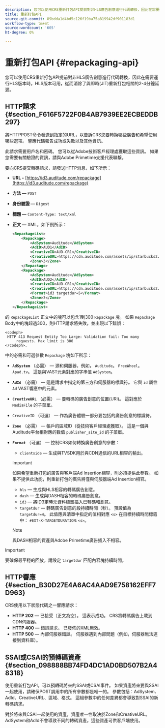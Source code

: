 ```yaml
---
description: 您可以使用CRS重新打包API提前對非HLS廣告創意進行代碼轉換，因此在需要運行HLS版本時，HLS版本可用，從而消除了與即時(JIT)重新打包相關的2-4分鐘延遲。
title: 重新打包API
source-git-commit: 89bdda1d4bd5c126f19ba75a819942df901183d1
workflow-type: tm+mt
source-wordcount: '605'
ht-degree: 0%

---
```



# 重新打包API {#repackaging-api}

您可以使用CRS重新打包API提前對非HLS廣告創意進行代碼轉換，因此在需要運行HLS版本時，HLS版本可用，從而消除了與即時(JIT)重新打包相關的2-4分鐘延遲。

## HTTP請求 {#section_F616F5722F0B4AB7939EE2ECBEDDB297}

將HTTPPOST命令發送到指定的URL，以告訴CRS您要轉換哪些廣告和希望使用哪些選項。 響應代碼報告成功或失敗以及其他資訊。

此請求需要用戶名和密碼。 您可以從Adobe技術客戶經理處獲取這些資訊。 如果您需要有關驗證的資訊，請與Adobe Primetime支援代表聯繫。

要向CRS提交轉碼請求，請發送HTTP消息，如下所示：

* **URL -** [https://id3.auditude.com/repackage](https://id3.auditude.com/repackage)

* **方法 —** `POST`

* **身份驗證 —** `Digest`

* **標題 —** `Content-Type: text/xml`

* **正文 —** XML，如下例所示：

   ```xml
   <RepackageList>
       <Repackage>
           <AdSystem>Auditude</AdSystem>
           <AdID>AUD1</AdID>
           <CreativeID>AUD-CR1</CreativeID>
           <CreativeURL>https://cdn.auditude.com/assets/ip/starbucks2.mp4</CreativeURL>
           <Zone>3</Zone>
       </Repackage>
       <Repackage>
           <AdSystem>Auditude</AdSystem>
           <AdID>AUD2</AdID>
           <CreativeID>AUD-CR1</CreativeID>
           <CreativeURL>https://cdn.auditude.com/assets/ip/starbucks2.mp4</CreativeURL>
           <Format>id3 targetdur=5</Format>
           <Zone>3</Zone>
       </Repackage>
   </RepackageList>
   ```

的 `RepackageList` 正文中的塊可以包含1到300 `Repackage` 塊。 如果 `Repackage` Body中的塊超過300，則HTTP請求將失敗，並出現以下錯誤：

```
<codeph>
 HTTP 413 Request Entity Too Large: Validation fail: Too many
     requests. Max limit is 300
</codeph>.
```


中的必需和可選參數 `Repackage` 塊如下所示：

* **`AdSystem`** （必需） — 源和伺服器，例如， `Auditude`。 `FreeWheel`。 `Apad.tv`。 這是與VAST元素對應的字串值 `AdSystem`。

* **`AdId`** （必需） — 這是請求中指定的第三方和伺服器的標識符。 它與 `id` 屬性 `Ad` VAST響應中的元素。

* **`CreativeURL`** （必需） — 要轉碼的廣告創意的位置(URI)。 這對應於 `MediaFile` 的子菜單。

* `CreativeID` （可選） — 作為廣告體驗一部分要包括的廣告創意的標識符。
* **`Zone`** （必需） — 帳戶的區域ID（從技術客戶經理處獲取）。 這是一個與Auditude平台相對應的數值 `publisher_site_id` 的子菜單。

* **`Format`** （可選） — 控制CRS如何轉換廣告創意的參數：

   * `clientside`  — 生成與TVSDK用於與CDN通信的URL相容的輸出。
   >[!IMPORTANT]
   >
   >如果希望重新打包的廣告與客戶端Ad Insertion相容，則必須提供此參數。 如果不提供此功能，則重新打包的廣告將僅與伺服器端Ad Insertion相容。

   * `hls`  — 生成與HLS相容的轉碼廣告創意。
   * `dash`  — 生成與DASH相容的轉碼廣告創意。
   * `id3`  — 將ID3定時元資料標籤插入已轉碼和創意。
   * `targetdur`  — 轉碼廣告創意的段持續時間（秒）。 預設值為 `targetdur=4`。 此值應與清單中指定的值相對應 `<s>` 在目標持續時間標籤中： `#EXT-X-TARGETDURATION:<s>`。

   >[!NOTE]
   >
   >與DASH相容的資產與Adobe Primetime廣告插入不相容。

>[!IMPORTANT]
>
>要確保最平穩的回放，請設定 `targetdur` 匹配內容塊持續時間。

## HTTP響應 {#section_B30D27E4A6AC4AAD9E758162EFF7D963}

CRS使用以下狀態代碼之一響應請求：

* **HTTP 202**  — 已接受（正文為空）。 這表示成功。 CRS將轉碼廣告上載到CDN伺服器。
* **HTTP 400**  — 錯誤請求。 已發佈的XML無效。
* **HTTP 500**  — 內部伺服器錯誤。 伺服器遇到內部問題（例如，伺服器無法連接到資料庫）。

## SSAI或CSAI的預轉碼資產 {#section_098888BB74FD4DC1AD0BD507B2A48318}

使用重新打包API，可以預轉碼將來的SSAI或CSAI事件。 如果資產將來要與SSAI一起使用，請確保POST調用中的所有參數都是唯一的。 參數包括：AdSystem、AdId、CreativeURL、區域、格式。 這組參數中的任何差異都會導致對SSAI的新轉碼請求。

對於將來與CSAI一起使用的資產，資產唯一性取決於Zone和CreativeURL。 AdSystem和AdId不會導致不同的轉碼資產，這些資產可供客戶端使用。
